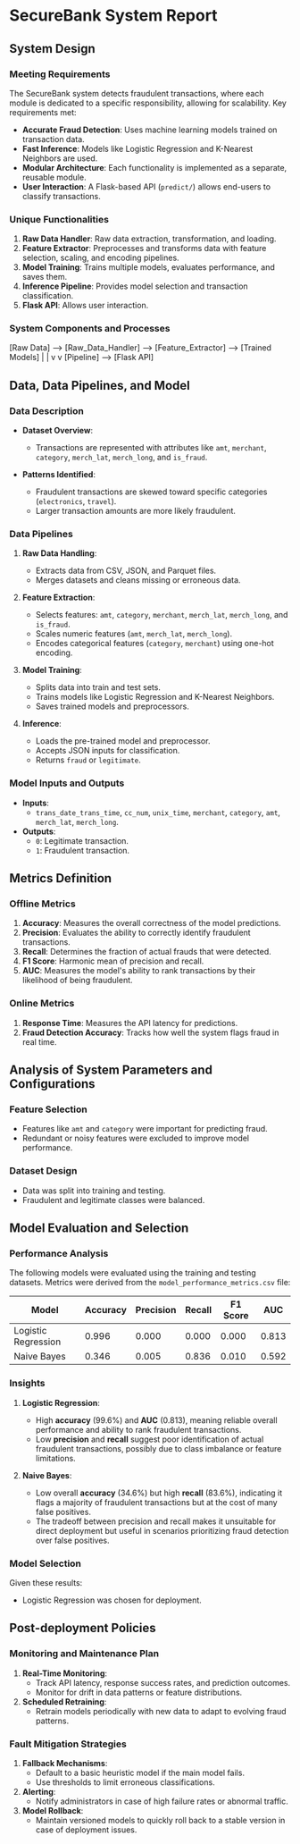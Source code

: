 # SecureBank System Report

## System Design

### Meeting Requirements
The SecureBank system detects fraudulent transactions, where each module is dedicated to a specific responsibility, allowing for scalability. Key requirements met:
- **Accurate Fraud Detection**: Uses machine learning models trained on transaction data.
- **Fast Inference**: Models like Logistic Regression and K-Nearest Neighbors are used.
- **Modular Architecture**: Each functionality is implemented as a separate, reusable module.
- **User Interaction**: A Flask-based API (`predict/`) allows end-users to classify transactions.

### Unique Functionalities
1. **Raw Data Handler**: Raw data extraction, transformation, and loading.
2. **Feature Extractor**: Preprocesses and transforms data with feature selection, scaling, and encoding pipelines.
3. **Model Training**: Trains multiple models, evaluates performance, and saves them.
4. **Inference Pipeline**: Provides model selection and transaction classification.
5. **Flask API**: Allows user interaction.

### System Components and Processes
[Raw Data] --> [Raw_Data_Handler] --> [Feature_Extractor] --> [Trained Models] | | v v [Pipeline] --> [Flask API]

## Data, Data Pipelines, and Model

### Data Description
- **Dataset Overview**:
  - Transactions are represented with attributes like `amt`, `merchant`, `category`, `merch_lat`, `merch_long`, and `is_fraud`.

- **Patterns Identified**:
  - Fraudulent transactions are skewed toward specific categories (`electronics`, `travel`).
  - Larger transaction amounts are more likely fraudulent.

### Data Pipelines
1. **Raw Data Handling**:
   - Extracts data from CSV, JSON, and Parquet files.
   - Merges datasets and cleans missing or erroneous data.

2. **Feature Extraction**:
   - Selects features: `amt`, `category`, `merchant`, `merch_lat`, `merch_long`, and `is_fraud`.
   - Scales numeric features (`amt`, `merch_lat`, `merch_long`).
   - Encodes categorical features (`category`, `merchant`) using one-hot encoding.

3. **Model Training**:
   - Splits data into train and test sets.
   - Trains models like Logistic Regression and K-Nearest Neighbors.
   - Saves trained models and preprocessors.

4. **Inference**:
   - Loads the pre-trained model and preprocessor.
   - Accepts JSON inputs for classification.
   - Returns `fraud` or `legitimate`.

### Model Inputs and Outputs
- **Inputs**:
  - `trans_date_trans_time`, `cc_num`, `unix_time`, `merchant`, `category`, `amt`, `merch_lat`, `merch_long`.
- **Outputs**:
  - `0`: Legitimate transaction.
  - `1`: Fraudulent transaction.

## Metrics Definition

### Offline Metrics
1. **Accuracy**: Measures the overall correctness of the model predictions.
2. **Precision**: Evaluates the ability to correctly identify fraudulent transactions.
3. **Recall**: Determines the fraction of actual frauds that were detected.
4. **F1 Score**: Harmonic mean of precision and recall.
5. **AUC**: Measures the model's ability to rank transactions by their likelihood of being fraudulent.

### Online Metrics
1. **Response Time**: Measures the API latency for predictions.
2. **Fraud Detection Accuracy**: Tracks how well the system flags fraud in real time.

## Analysis of System Parameters and Configurations

### Feature Selection
- Features like `amt` and `category` were important for predicting fraud.
- Redundant or noisy features were excluded to improve model performance.

### Dataset Design
- Data was split into training and testing.
- Fraudulent and legitimate classes were balanced.

## Model Evaluation and Selection

### Performance Analysis
The following models were evaluated using the training and testing datasets. Metrics were derived from the `model_performance_metrics.csv` file:

| Model               | Accuracy | Precision | Recall   | F1 Score | AUC   |
|---------------------|----------|-----------|----------|----------|-------|
| Logistic Regression | 0.996    | 0.000     | 0.000    | 0.000    | 0.813 |
| Naive Bayes         | 0.346    | 0.005     | 0.836    | 0.010    | 0.592 |

### Insights
1. **Logistic Regression**:
   - High **accuracy** (99.6%) and **AUC** (0.813), meaning reliable overall performance and ability to rank fraudulent transactions.
   - Low **precision** and **recall** suggest poor identification of actual fraudulent transactions, possibly due to class imbalance or feature limitations.

2. **Naive Bayes**:
   - Low overall **accuracy** (34.6%) but high **recall** (83.6%), indicating it flags a majority of fraudulent transactions but at the cost of many false positives.
   - The tradeoff between precision and recall makes it unsuitable for direct deployment but useful in scenarios prioritizing fraud detection over false positives.

### Model Selection
Given these results:
- Logistic Regression was chosen for deployment. 

## Post-deployment Policies

### Monitoring and Maintenance Plan
1. **Real-Time Monitoring**:
   - Track API latency, response success rates, and prediction outcomes.
   - Monitor for drift in data patterns or feature distributions.
2. **Scheduled Retraining**:
   - Retrain models periodically with new data to adapt to evolving fraud patterns.

### Fault Mitigation Strategies
1. **Fallback Mechanisms**:
   - Default to a basic heuristic model if the main model fails.
   - Use thresholds to limit erroneous classifications.
2. **Alerting**:
   - Notify administrators in case of high failure rates or abnormal traffic.
3. **Model Rollback**:
   - Maintain versioned models to quickly roll back to a stable version in case of deployment issues.


